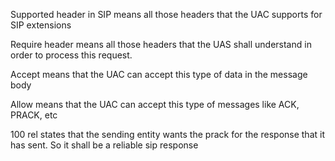 Supported header in SIP means all those headers that the UAC supports for SIP extensions

Require header means all those headers that the UAS shall understand in order to process this request.

Accept means that the UAC can accept this type of data in the message body

Allow means that the UAC can accept this type of messages like ACK, PRACK, etc


100 rel states that the sending entity wants the prack for the response that it has sent. So it shall be a reliable sip response
